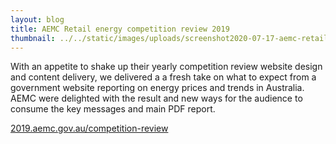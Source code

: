 ```yaml
---
layout: blog
title: AEMC Retail energy competition review 2019
thumbnail: ../../static/images/uploads/screenshot2020-07-17-aemc-retail-competition-review-2019.png
---
```

With an appetite to shake up their yearly competition review website design
and content delivery, we delivered a a fresh take on what to expect from a
government website reporting on energy prices and trends in Australia. AEMC
were delighted with the result and new ways for the audience to consume the
key messages and main PDF report. 

[2019.aemc.gov.au/competition-review](<https://2019.aemc.gov.au/competition-review/ >)